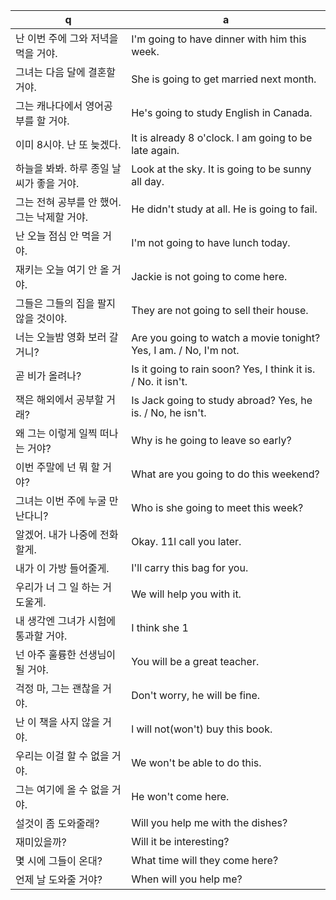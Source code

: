  q  | a
--- | ---
난 이번 주에 그와 저녁을 먹을 거야.				| I'm going to have dinner with him this week.
그녀는 다음 달에 결혼할 거야.					| She is going to get married next month.
그는 캐나다에서 영어공부를 할 거야.				| He's going to study English in Canada.
이미 8시야. 난 또 늦겠다.					| It is already 8 o'clock. l am going to be late again.
하늘을 봐봐. 하루 종일 날씨가 좋을 거야.			| Look at the sky. It is going to be sunny all day.
그는 전혀 공부를 안 했어. 그는 낙제할 거야.			| He didn't study at all. He is going to fail.
난 오늘 점심 안 먹을 거야.					| I'm not going to have lunch today.
재키는 오늘 여기 안 올 거야.					| Jackie is not going to come here.
그들은 그들의 집을 팔지 않을 것이야.				| They are not going to sell their house.
너는 오늘밤 영화 보러 갈 거니?					| Are you going to watch a movie tonight? Yes, I am. / No, I'm not.
곧 비가 올려나?							| Is it going to rain soon? Yes, I think it is. / No. it isn't.
잭은 해외에서 공부할 거래?					| Is Jack going to study abroad? Yes, he is. / No, he isn't.
왜 그는 이렇게 일찍 떠나는 거야?				| Why is he going to leave so early?
이번 주말에 넌 뭐 할 거야?					| What are you going to do this weekend?
그녀는 이번 주에 누굴 만난다니?					| Who is she going to meet this week?
알겠어. 내가 나중에 전화할게.					| Okay. 11l call you later.
내가 이 가방 들어줄게.						| I'll carry this bag for you.
우리가 너 그 일 하는 거 도울게.					| We will help you with it.
내 생각엔 그녀가 시험에 통과할 거야.				| I think she 1| pass the exam.
넌 아주 훌륭한 선생님이 될 거야.				| You will be a great teacher.
걱정 마, 그는 괜찮을 거야.					| Don't worry, he will be fine.
난 이 책을 사지 않을 거야.					| l will not(won't) buy this book.
우리는 이걸 할 수 없을 거야.					| We won't be able to do this.
그는 여기에 올 수 없을 거야.					| He won't come here.
설것이 좀 도와줄래?						| Will you help me with the dishes?
재미있을까?							| Will it be interesting?
몇 시에 그들이 온대?						| What time will they come here?
언제 날 도와줄 거야?						| When will you help me?
